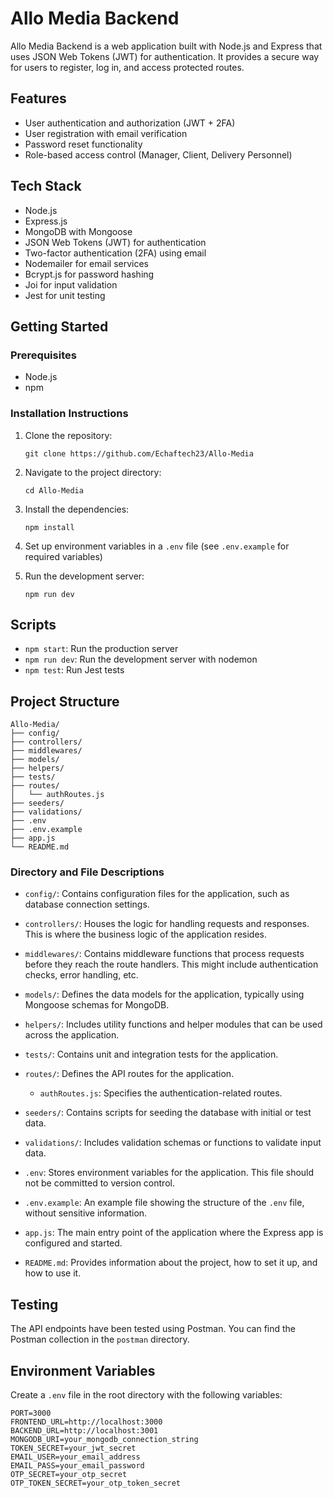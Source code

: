 # Allo Media Backend

Allo Media Backend is a web application built with Node.js and Express that uses JSON Web Tokens (JWT) for authentication. It provides a secure way for users to register, log in, and access protected routes.

## Features

- User authentication and authorization (JWT + 2FA)
- User registration with email verification
- Password reset functionality
- Role-based access control (Manager, Client, Delivery Personnel)

## Tech Stack

- Node.js
- Express.js
- MongoDB with Mongoose
- JSON Web Tokens (JWT) for authentication
- Two-factor authentication (2FA) using email
- Nodemailer for email services
- Bcrypt.js for password hashing
- Joi for input validation
- Jest for unit testing

## Getting Started

### Prerequisites

- Node.js
- npm

### Installation Instructions

1. Clone the repository:
   ```
   git clone https://github.com/Echaftech23/Allo-Media
   ```

2. Navigate to the project directory:
   ```
   cd Allo-Media
   ```

3. Install the dependencies:
   ```
   npm install
   ```

4. Set up environment variables in a `.env` file (see `.env.example` for required variables)

5. Run the development server:
   ```
   npm run dev
   ```

## Scripts

- `npm start`: Run the production server
- `npm run dev`: Run the development server with nodemon
- `npm test`: Run Jest tests

## Project Structure

```
Allo-Media/
├── config/
├── controllers/
├── middlewares/
├── models/
├── helpers/
├── tests/
├── routes/
│   └── authRoutes.js
├── seeders/
├── validations/
├── .env
├── .env.example
├── app.js
└── README.md
```

### Directory and File Descriptions

- `config/`: Contains configuration files for the application, such as database connection settings.

- `controllers/`: Houses the logic for handling requests and responses. This is where the business logic of the application resides.

- `middlewares/`: Contains middleware functions that process requests before they reach the route handlers. This might include authentication checks, error handling, etc.

- `models/`: Defines the data models for the application, typically using Mongoose schemas for MongoDB.

- `helpers/`: Includes utility functions and helper modules that can be used across the application.

- `tests/`: Contains unit and integration tests for the application.

- `routes/`: Defines the API routes for the application.
  - `authRoutes.js`: Specifies the authentication-related routes.

- `seeders/`: Contains scripts for seeding the database with initial or test data.

- `validations/`: Includes validation schemas or functions to validate input data.

- `.env`: Stores environment variables for the application. This file should not be committed to version control.

- `.env.example`: An example file showing the structure of the `.env` file, without sensitive information.

- `app.js`: The main entry point of the application where the Express app is configured and started.

- `README.md`: Provides information about the project, how to set it up, and how to use it.

## Testing

The API endpoints have been tested using Postman. You can find the Postman collection in the `postman` directory.

## Environment Variables

Create a `.env` file in the root directory with the following variables:

```
PORT=3000
FRONTEND_URL=http://localhost:3000
BACKEND_URL=http://localhost:3001
MONGODB_URI=your_mongodb_connection_string
TOKEN_SECRET=your_jwt_secret
EMAIL_USER=your_email_address
EMAIL_PASS=your_email_password
OTP_SECRET=your_otp_secret
OTP_TOKEN_SECRET=your_otp_token_secret
```